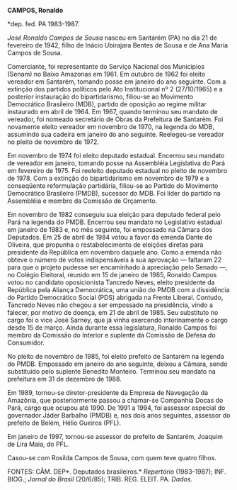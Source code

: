**CAMPOS, Ronaldo**

\*dep. fed. PA 1983-1987.

*José Ronaldo Campos de Sousa* nasceu em Santarém (PA) no dia 21 de
fevereiro de 1942, filho de Inácio Ubirajara Bentes de Sousa e de Ana
Maria Campos de Sousa.

Comerciante, foi representante do Serviço Nacional dos Municípios
(Senam) no Baixo Amazonas em 1961. Em outubro de 1962 foi eleito
vereador em Santarém, tomando posse em janeiro do ano seguinte. Com a
extinção dos partidos políticos pelo Ato Institucional nº 2 (27/10/1965)
e a posterior instauração do bipartidarismo, filiou-se ao Movimento
Democrático Brasileiro (MDB), partido de oposição ao regime militar
instaurado em abril de 1964. Em 1967, quando terminou seu mandato de
vereador, foi nomeado secretário de Obras da Prefeitura de Santarém. Foi
novamente eleito vereador em novembro de 1970, na legenda do MDB,
assumindo sua cadeira em janeiro do ano seguinte. Reelegeu-se vereador
no pleito de novembro de 1972.

Em novembro de 1974 foi eleito deputado estadual. Encerrou seu mandato
de vereador em janeiro, tomando posse na Assembléia Legislativa do Pará
em fevereiro de 1975. Foi reeleito deputado estadual no pleito de
novembro de 1978. Com a extinção do bipartidarismo em novembro de 1979 e
a conseqüente reformulação partidária, filiou-se ao Partido do Movimento
Democrático Brasileiro (PMDB), sucessor do MDB. Foi líder do partido na
Assembléia e membro da Comissão de Orçamento.

Em novembro de 1982 conseguiu sua eleição para deputado federal pelo
Pará na legenda do PMDB. Encerrou seu mandato no Legislativo estadual em
janeiro de 1983 e, no mês seguinte, foi empossado na Câmara dos
Deputados. Em 25 de abril de 1984 votou a favor da emenda Dante de
Oliveira, que propunha o restabelecimento de eleições diretas para
presidente da República em novembro daquele ano. Como a emenda não
obteve o número de votos indispensáveis à sua aprovação — faltaram 22
para que o projeto pudesse ser encaminhado à apreciação pelo Senado —,
no Colégio Eleitoral, reunido em 15 de janeiro de 1985, Ronaldo Campos
votou no candidato oposicionista Tancredo Neves, eleito presidente da
República pela Aliança Democrática, uma união do PMDB com a dissidência
do Partido Democrático Social (PDS) abrigada na Frente Liberal. Contudo,
Tancredo Neves não chegou a ser empossado na presidência, vindo a
falecer, por motivo de doença, em 21 de abril de 1985. Seu substituto no
cargo foi o vice José Sarney, que já vinha exercendo interinamente o
cargo desde 15 de março. Ainda durante essa legislatura, Ronaldo Campos
foi membro da Comissão do Interior e suplente da Comissão de Defesa do
Consumidor.

No pleito de novembro de 1985, foi eleito prefeito de Santarém na
legenda do PMDB. Empossado em janeiro do ano seguinte, deixou a Câmara,
sendo substituído pelo suplente Benedito Monteiro. Terminou seu mandato
na prefeitura em 31 de dezembro de 1988.

Em 1989, tornou-se diretor-presidente da Empresa de Navegação da
Amazônia, que posteriormente passou a chamar-se Companhia Docas do Pará,
cargo que ocupou até 1990. De 1991 a 1994, foi assessor especial do
governador Jáder Barbalho (PMDB) e, nos dois anos seguintes, assessor do
prefeito de Belém, Hélio Gueiros (PFL).

Em janeiro de 1997, tornou-se assessor do prefeito de Santarém, Joaquim
de Lira Maia, do PFL.

Casou-se com Rosilda Campos de Sousa, com quem teve quatro filhos.

FONTES: CÂM. DEP*. Deputados brasileiros.* *Repertório* (1983-1987);
INF. BIOG.; *Jornal do Brasil* (20/6/85); TRIB. REG. ELEIT. PA. *Dados.*

 
